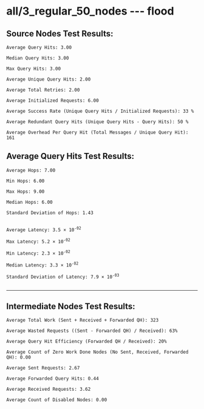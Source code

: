 # all/3_regular_50_nodes --- flood
## Source Nodes Test Results:
	Average Query Hits: 3.00

	Median Query Hits: 3.00

	Max Query Hits: 3.00

	Average Unique Query Hits: 2.00

	Average Total Retries: 2.00

	Average Initialized Requests: 6.00

	Average Success Rate (Unique Query Hits / Initialized Requests): 33 %

	Average Redundant Query Hits (Unique Query Hits - Query Hits): 50 %

	Average Overhead Per Query Hit (Total Messages / Unique Query Hit): 161



## Average Query Hits Test Results:
<pre><code>Average Hops: 7.00

Min Hops: 6.00

Max Hops: 9.00

Median Hops: 6.00

Standard Deviation of Hops: 1.43


Average Latency: 3.5 × 10<sup>-02</sup>

Max Latency: 5.2 × 10<sup>-02</sup>

Min Latency: 2.3 × 10<sup>-02</sup>

Median Latency: 3.3 × 10<sup>-02</sup>

Standard Deviation of Latency: 7.9 × 10<sup>-03</sup>

</code></pre>

---------------------------------------------
## Intermediate Nodes Test Results:

	Average Total Work (Sent + Received + Forwarded QH): 323

	Average Wasted Requests ((Sent - Forwarded QH) / Received): 63%

	Average Query Hit Efficiency (Forwarded QH / Received): 20%

	Average Count of Zero Work Done Nodes (No Sent, Received, Forwarded QH): 0.00

	Average Sent Requests: 2.67

	Average Forwarded Query Hits: 0.44

	Average Received Requests: 3.62

	Average Count of Disabled Nodes: 0.00


